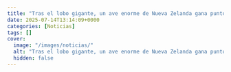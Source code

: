 ```yaml
---
title: "Tras el lobo gigante, un ave enorme de Nueva Zelanda gana puntos para ser desextinguida. Y Peter Jackson tiene mucho que ver"
date: 2025-07-14T13:14:09+0000
categories: [Noticias]
tags: []
cover:
  image: "/images/noticias/"
  alt: "Tras el lobo gigante, un ave enorme de Nueva Zelanda gana puntos para ser desextinguida. Y Peter Jackson tiene mucho que ver"
  hidden: false
---
```



